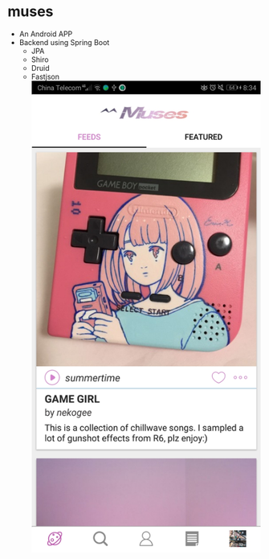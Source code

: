 # muses
* An Android APP
* Backend using Spring Boot
    * JPA
    * Shiro
    * Druid
    * Fastjson
![screenshot](https://github.com/nekogee/muses/blob/master/2019-04-21-20-34-39.png)

